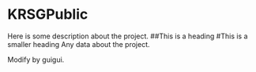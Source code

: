 # KRSGPublic

Here is some description about the project.
##This is a heading
#This is a smaller heading
Any data about the project.

Modify by guigui.


